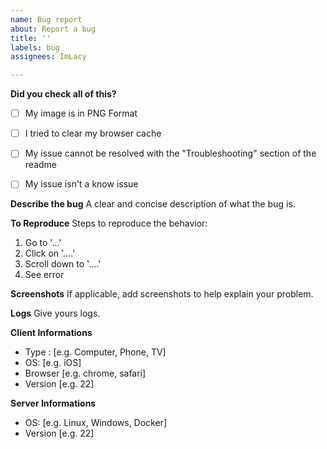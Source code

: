 ```yaml
---
name: Bug report
about: Report a bug
title: ''
labels: bug
assignees: ImLacy

---
```


**Did you check all of this?**
- [ ] My image is in PNG Format
- [ ] I tried to clear my browser cache
- [ ] My issue cannot be resolved with the "Troubleshooting" section of the readme
- [ ] My issue isn't a know issue


**Describe the bug**
A clear and concise description of what the bug is.

**To Reproduce**
Steps to reproduce the behavior:
1. Go to '...'
2. Click on '....'
3. Scroll down to '....'
4. See error

**Screenshots**
If applicable, add screenshots to help explain your problem.

**Logs**
Give yours logs.

**Client Informations**
 - Type : [e.g. Computer, Phone, TV]
 - OS: [e.g. iOS]
 - Browser [e.g. chrome, safari]
 - Version [e.g. 22]

**Server Informations**
 - OS: [e.g. Linux, Windows, Docker]
 - Version [e.g. 22]
